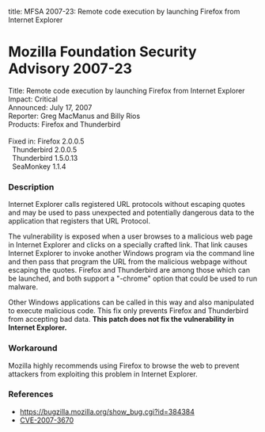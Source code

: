title: MFSA 2007-23: Remote code execution by launching Firefox from Internet Explorer

<h1>Mozilla Foundation Security Advisory 2007-23</h1>

<p><span class="label">Title:</span>      Remote code execution by launching Firefox from Internet Explorer<br/>
<span class="label">Impact:</span>     Critical<br/>
<span class="label">Announced:</span>  July 17, 2007<br/>
<span class="label">Reporter:</span>   Greg MacManus and Billy Rios<br/>
<span class="label">Products:</span>   Firefox and Thunderbird<br/>
<br/>
<span class="label">Fixed in:</span>   Firefox 2.0.0.5<br/>
<span class="label">&#160;</span>      Thunderbird 2.0.0.5<br/>
<span class="label">&#160;</span>      Thunderbird 1.5.0.13<br/>
<span class="label">&#160;</span>      SeaMonkey 1.1.4</p>

<h3>Description</h3>

<p>Internet Explorer calls registered URL protocols without escaping quotes and may be used to pass unexpected and potentially dangerous data to the application that registers that URL Protocol.</p>

<p>The vulnerability is exposed when a user browses to a malicious web page in Internet Explorer and clicks on a specially crafted link. That link causes Internet Explorer to invoke another Windows program via the command line and then pass that program the URL from the malicious webpage without escaping the quotes. Firefox and Thunderbird are among those which can be launched, and both support a "-chrome" option that could be used to run malware.</p>

<p class="note">Other Windows applications can be called in this way and also manipulated to execute malicious code. This fix only prevents Firefox and Thunderbird from accepting bad data.  <strong>This patch does not fix the vulnerability in Internet Explorer.</strong></p>

<h3>Workaround</h3>

<p>Mozilla highly recommends using Firefox to browse the web to prevent attackers from exploiting this problem in Internet Explorer.</p>

<h3>References</h3>

<ul>
<li><a href="https://bugzilla.mozilla.org/show_bug.cgi?id=384384">
https://bugzilla.mozilla.org/show_bug.cgi?id=384384</a></li>

<li><a class="ex-ref" href="http://nvd.nist.gov/nvd.cfm?cvename=CVE-2007-3670">CVE-2007-3670</a></li>
</ul>



